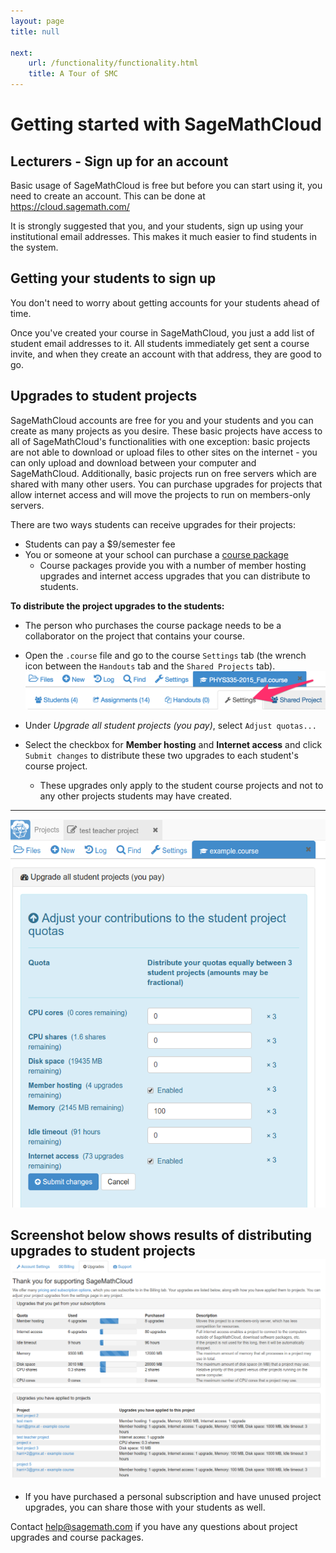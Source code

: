 ```yaml
---
layout: page
title: null

next:
    url: /functionality/functionality.html
    title: A Tour of SMC
---
```

# Getting started with SageMathCloud

## Lecturers - Sign up for an account

Basic usage of SageMathCloud is free but before you can start using it, you need to create an account. This can be done at https://cloud.sagemath.com/

It is strongly suggested that you, and your students, sign up using your institutional email addresses.
This makes it much easier to find students in the system.

## Getting your students to sign up

You don't need to worry about getting accounts for your students ahead of time.

Once you've created your course in SageMathCloud, you just a add list of student email addresses to it. All students immediately get sent a course invite, and when they create an account with that address, they are good to go.

## Upgrades to student projects

SageMathCloud accounts are free for you and your students and you can create as many projects as you desire.  These basic projects have access to all of SageMathCloud's functionalities with one exception: basic projects are not able to download or upload files to other sites on the internet - you can only upload and download between your computer and SageMathCloud.  Additionally, basic projects run on free servers which are shared with many other users.  You can purchase upgrades for projects that allow internet access and will move the projects to run on members-only servers.

There are two ways students can receive upgrades for their projects:
- Students can pay a \$9/semester fee
- You or someone at your school can purchase a [course package](https://cloud.sagemath.com/policies/pricing.html)
    - Course packages provide you with a number of member hosting upgrades and internet access upgrades that you can distribute to students.

**To distribute the project upgrades to the students:**
- The person who purchases the course package needs to be a collaborator on the project that contains your course.
- Open the `.course` file and go to the course  `Settings` tab (the wrench icon between the `Handouts` tab and the `Shared Projects` tab).
![](course_settings_tab.png)

- Under *Upgrade all student projects (you pay)*,  select `Adjust quotas...`
- Select the checkbox for **Member hosting** and **Internet access** and click `Submit changes` to distribute these two upgrades to each student's course project.
    - These upgrades only apply to the student course projects and not to any other projects students may have created.

---
![](smc-course-upgrades.png)


**Screenshot below shows results of distributing upgrades to student projects**
![](smc-account-upgrades-distributed-student-projects.png)
---

- If you have purchased a personal subscription and have unused project upgrades, you can share those with your students as well.

Contact [help@sagemath.com](help@sagemath.com) if you have any questions about project upgrades and course packages.
